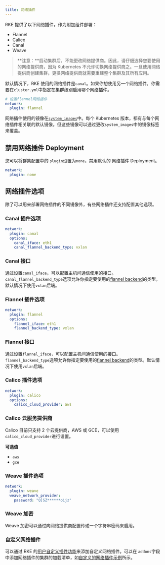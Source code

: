 ```yaml
---
title: 网络插件
---
```


RKE 提供了以下网络插件，作为附加组件部署：

- Flannel
- Calico
- Canal
- Weave

> **注意：**启动集群后，不能更改网络提供商。因此，请仔细选择您要使用的网络提供商，因为 Kubernetes 不允许切换网络提供商之。一旦使用网络提供商创建集群，更换网络提供商就需要重建整个集群及其所有应用。

默认情况下，RKE 使用的网络插件是`canal`。如果你想使用另一个网络插件，你需要在`cluster.yml`中指定在集群级别启用哪个网络插件。

```yaml
# 设置flannel网络插件
network:
  plugin: flannel
```

网络插件使用的镜像在[`system_images`](/docs/rke/config-options/system-images/_index)中。每个 Kubernetes 版本，都有与每个网络插件相关联的默认镜像，但这些镜像可以通过更改`system_images`中的镜像标签来覆盖。

## 禁用网络插件 Deployment

您可以将群集配置中的 `plugin`设置为`none`，禁用默认的 网络插件 Deployment。

```yaml
network:
  plugin: none
```

## 网络插件选项

除了可以用来部署网络插件的不同镜像外，有些网络插件还支持配置其他选项。

### Canal 插件选项

```yaml
network:
  plugin: canal
  options:
    canal_iface: eth1
    canal_flannel_backend_type: vxlan
```

### Canal 接口

通过设置`canal_iface`，可以配置主机间通信使用的接口。
`canal_flannel_backend_type`选项允许你指定要使用的[flannel backend](https://github.com/coreos/flannel/blob/master/Documentation/backends.md)的类型。默认情况下使用`vxlan`后端。

### Flannel 插件选项

```yaml
network:
  plugin: flannel
  options:
    flannel_iface: eth1
    flannel_backend_type: vxlan
```

### Flannel 接口

通过设置`flannel_iface`，可以配置主机间通信使用的接口。
`flannel_backend_type`选项允许你指定要使用的[flannel backend](https://github.com/coreos/flannel/blob/master/Documentation/backends.md)的类型。默认情况下使用`vxlan`后端。

### Calico 插件选项

```yaml
network:
  plugin: calico
  options:
    calico_cloud_provider: aws
```

### Calico 云服务提供商

Calico 目前只支持 2 个云提供商，AWS 或 GCE，可以使用`calico_cloud_provider`进行设置。

**可选值**

- `aws`
- `gce`

### Weave 插件选项

```yaml
network:
  plugin: weave
  weave_network_provider:
    password: "Q]SZ******oijz"
```

### Weave 加密

Weave 加密可以通过向网络提供商配置传递一个字符串密码来启用。

### 自定义网络插件

可以通过 RKE 的[用户自定义插件功能](/docs/rke/config-options/add-ons/user-defined-add-ons/_index)来添加自定义网络插件。可以在 `addons`字段中添加网络插件的集群的加载清单，如[自定义的网络插件示例](/docs/rke/config-options/add-ons/network-plugins/custom-network-plugin-example/_index)所示。
